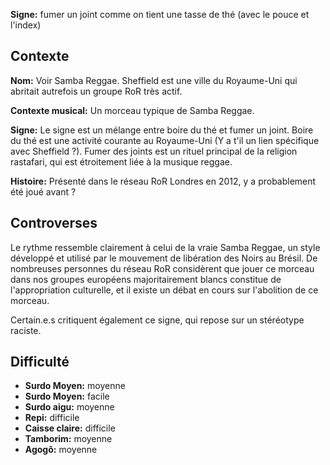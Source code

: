 **Signe:** fumer un joint comme on tient une tasse de thé (avec le pouce et
l'index)

## Contexte

**Nom:** Voir Samba Reggae. Sheffield est une ville du Royaume-Uni qui abritait
autrefois un groupe RoR très actif.

**Contexte musical:** Un morceau typique de Samba Reggae.

**Signe:** Le signe est un mélange entre boire du thé et fumer un joint. Boire
du thé est une activité courante au Royaume-Uni (Y a t'il un lien spécifique
avec Sheffield ?). Fumer des joints est un rituel principal de la religion
rastafari, qui est étroitement liée à la musique reggae.

**Histoire:** Présenté dans le réseau RoR Londres en 2012, y a probablement été
joué avant ?

## Controverses

Le rythme ressemble clairement à celui de la vraie Samba Reggae, un style
développé et utilisé par le mouvement de libération des Noirs au Brésil. De
nombreuses personnes du réseau RoR considèrent que jouer ce morceau dans nos
groupes européens majoritairement blancs constitue de l'appropriation
culturelle, et il existe un débat en cours sur l'abolition de ce morceau.

Certain.e.s critiquent également ce signe, qui repose sur un stéréotype raciste.

## Difficulté

* **Surdo Moyen:** moyenne
* **Surdo Moyen:** facile
* **Surdo aigu:** moyenne
* **Repi:** difficile
* **Caisse claire:** difficile
* **Tamborim:** moyenne
* **Agogô:** moyenne
